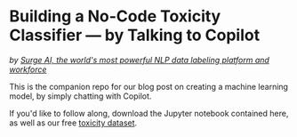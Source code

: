 # Building a No-Code Toxicity Classifier — by Talking to Copilot
*by [Surge AI, the world's most powerful NLP data labeling platform and workforce](https://www.surgehq.ai)*

This is the companion repo for our blog post on creating a machine learning model, by simply chatting with Copilot.

If you'd like to follow along, download the Jupyter notebook contained here, as well as our free [toxicity dataset](https://www.surgehq.ai/datasets/toxicity-dataset).
